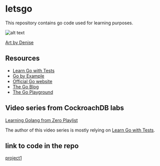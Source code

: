 # letsgo

This repository contains go code used for learning purposes.

![alt text](https://gblobscdn.gitbook.com/assets%2F-L9Tqx5WSaiE4u24Pk05%2F-LmyGcIwYFqlc-kxzIGZ%2F-LXAJRSbtm02phRcFvU4%2Fred-green-blue-gophers-smaller.png?alt=media)

[Art by Denise](https://twitter.com/deniseyu21)

## Resources

- [Learn Go with Tests](https://quii.gitbook.io/learn-go-with-tests/)
- [Go by Example](https://gobyexample.com/)
- [Official Go website](https://golang.org/)
- [The Go Blog](https://blog.golang.org/)
- [The Go Playground](https://play.golang.org/)

## Video series from CockroachDB labs

[Learning Golang from Zero Playlist](https://www.youtube.com/playlist?list=PL_QaflmEF2e8O4N3mwjFkul_BNpxgO9K_)

The author of this video series is mostly relying on [Learn Go with Tests](https://quii.gitbook.io/learn-go-with-tests/).

## link to code in the repo

[project1](project_1/)
